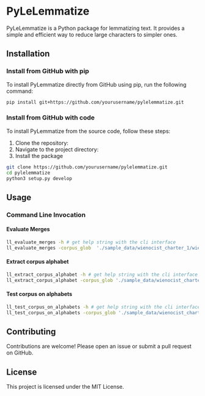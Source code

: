 # PyLeLemmatize

PyLeLemmatize is a Python package for lemmatizing text. It provides a simple and efficient way to reduce large characters to simpler ones.

## Installation

### Install from GitHub with pip

To install PyLemmatize directly from GitHub using pip, run the following command:

```sh
pip install git+https://github.com/yourusername/pylelemmatize.git
```

### Install from GitHub with code

To install PyLemmatize from the source code, follow these steps:

1. Clone the repository:
2. Navigate to the project directory:
3. Install the package

```sh
git clone https://github.com/yourusername/pylelemmatize.git
cd pylelemmatize
python3 setup.py develop
```

## Usage

### Command Line Invocation

#### Evaluate Merges

```sh
ll_evaluate_merges -h # get help string with the cli interface
ll_evaluate_merges -corpus_glob  './sample_data/wienocist_charter_1/wienocist_charter_1*'
```

#### Extract corpus alphabet
```sh
ll_extract_corpus_alphabet -h # get help string with the cli interface
ll_extract_corpus_alphabet -corpus_glob './sample_data/wienocist_charter_1/wienocist_charter_1*'
```

#### Test corpus on alphabets
```sh
ll_test_corpus_on_alphabets -h # get help string with the cli interface
ll_test_corpus_on_alphabets -corpus_glob './sample_data/wienocist_charter_1/wienocist_charter_1*' -alphabets 'bmp_mufi,ascii,mes1,iso8859_2' -verbose
```

## Contributing

Contributions are welcome! Please open an issue or submit a pull request on GitHub.

## License

This project is licensed under the MIT License.